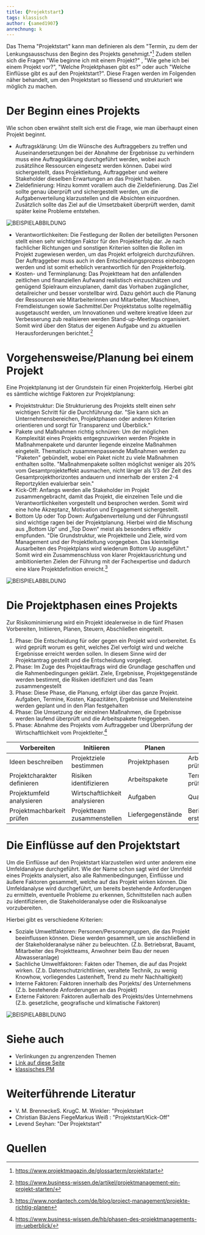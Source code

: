 ```yaml
---
title: {Projektstart}
tags: klassisch
author: {samed1907}
anrechnung: k
---
```


Das Thema "Projektstart" kann man definieren als dem "Termin, zu dem der Lenkungsausschuss den Beginn des Projekts genehmigt."[^1] Zudem stellen sich die Fragen "Wie beginne ich mit einem Projekt?" , "Wie gehe ich bei einem Projekt vor?", "Welche Projektphasen gibt es?" oder auch "Welche Einflüsse gibt es auf den Projektstart?". Diese Fragen werden im Folgenden näher behandelt, um den Projektstart so fliessend und strukturiert wie möglich zu machen. 


# Der Beginn eines Projekts

Wie schon oben erwähnt stellt sich erst die Frage, wie man überhaupt einen Projekt beginnt. 
* Auftragsklärung: Um die Wünsche des Auftraggebers zu treffen und Auseinandersetzungen bei der Abnahme der Ergebnisse zu verhindern muss eine Auftragsklärung durchgeführt werden, wobei auch zusätzlihce Ressourcen eingesetz werden können. Dabei wird sichergestellt, dass Projektleitung, Auftraggeber und weitere Stakeholder dieselben Erwartungen an das Projekt haben. 
* Zieldefinierung: Hinzu kommt vorallem auch die Zieldefinierung. Das Ziel sollte genau überprüft und sichergestellt werden, um die Aufgabenverteilung klarzustellen und die Absichten einzuordnen. Zusätzlich sollte das Ziel auf die Umsetzbakeit überprüft werden, damit später keine Probleme entstehen.

![BEISPIELABBILDUNG](https://www.projektmagazin.de/sites/default/files/styles/hero_desktop/public/2020-08/so_formulieren_sie_ein_projektziel_klar_und_ambitioniert_h.jpg?itok=_pWeLCES)

* Verantwortlichkeiten: Die Festlegung der Rollen der beteiligten Personen stellt einen sehr wichtigen Faktor für den Projekterfolg dar. Je nach fachlicher Richtungen und sonstigen Kriterien sollten die Rollen im Projekt zugewiesen werden, um das Projekt erfolgreich durchzuführen. Der Auftraggeber muss auch in den Entscheidungsprozess einbezogen werden und ist somit erheblich verantwortlich für den Projekterfolg.
* Kosten- und Terminplanung: Das Projektteam hat den anfallenden zeitlichen und finanziellen Aufwand realistisch einzuschätzen und genügend Spielraum einzuplanen, damit das Vorhaben zugänglicher, detailreicher und besser vorstellbar wird. Dazu gehört auch die Planung der Ressourcen wie Mitarbeiterinnen und Mitarbeiter, Maschinen, Fremdleistungen sowie Sachmittel.Der Projektstatus sollte regelmäßig ausgetauscht werden, um Innovationen und weitere kreative Ideen zur Verbesserung zub realisieren werden Stand-up-Meetings organisiert. Somit wird über den Status der eigenen Aufgabe und zu aktuellen Herausforderungen berichtet.[^2]

# Vorgehensweise/Planung bei einem Projekt

Eine Projektplanung ist der Grundstein für einen Projekterfolg. Hierbei gibt es sämtliche wichtige Faktoren zur Projektplanung:

* Projektstruktur: Die Strukturierung des Projekts stellt einen sehr wichtigen Schritt für die Durchführung dar. "Sie kann sich an Unternehmensbereichen, Projektphasen oder anderen Kriterien orientieren und sorgt für Transparenz und Überblick."
* Pakete und Maßnahmen richtig schnüren: Um der möglichen Komplexität eines Projekts entgegnzuwirken werden Projekte in Maßnahmenpakete und darunter liegende einzelne Maßnahmen eingeteilt. Thematisch zusammenpassende Maßnahmen werden zu "Paketen" gebündelt, wobei ein Paket nicht zu viele Maßnahmen enthalten sollte. "Maßnahmenpakete sollten möglichst weniger als 20% vom Gesamtprojekteffekt ausmachen, nicht länger als 1/3 der Zeit des Gesamtprojekthorizontes andauern und
innerhalb der ersten 2-4 Reportzyklen evaluierbar sein."
* Kick-Off: Anfangs werden alle Stakeholder im Projekt zusammengebracht, damit das Projekt, die einzelnen Teile und die Verantwortlichkeiten vorgestellt und besprochen werden. Somit wird eine hohe Akzeptanz, Motivation und Engagement sichergestellt.
* Bottom Up oder Top Down: Aufgabenverteilung und der Führungsstil sind wichtige ragen bei der Projektplanung. Hierbei wird die Mischung aus „Bottom Up“ und „Top Down“ meist als besonders effektiv empfunden. "Die Grundstruktur, wie Projektteile und Ziele, wird vom Management und der Projektleitung vorgegeben. Das kleinteilige Ausarbeiten des Projektplans wird wiederum Bottom Up ausgeführt." Somit wird ein Zusammenschluss von klarer Projektausrichtung und ambitionierten Zielen der Führung mit der Fachexpertise und dadurch eine klare Projektdefinition erreicht.[^3]

![BEISPIELABBILDUNG](https://www.nordantech.com/media/pages/blog/project-management/projekte-richtig-planen/688a97a7a9-1590574009/glenn-carstens-peters-rlw-uc03gwc-unsplash-1500x.jpg)

# Die Projektphasen eines Projekts

Zur Risikominimierung wird ein Projekt idealerweise in die fünf Phasen Vorbereiten, Initiieren, Planen, Steuern, Abschließen eingeteilt.

1. Phase: Die Entscheidung für oder gegen ein Projekt wird vorbereitet. Es wird geprüft worum es geht, welches Ziel verfolgt wird und welche Ergebnisse erreicht werden sollen. In diesem Sinne wird der Projektantrag gestellt und die Entscheidung vorgelegt.
2. Phase: Im Zuge des Projektauftrags wird die Grundlage geschaffen und die Rahmenbedingungen geklärt. Ziele, Ergebnisse, Projektgegenstände werden bestimmt, die Risiken idetifiziert und das Team zusammengestellt
3. Phase: Diese Phase, die Planung, erfolgt über das ganze Projekt. Aufgaben, Termine, Kosten, Kapazitäten, Ergebnisse und Meilensteine werden geplant und in den Plan festgehalten
4. Phase: Die Umsetzung der einzelnen Maßnahmen, die Ergebnisse werden laufend überprüft und die Arbeitspakete freigegeben.
5. Phase: Abnahme des Projekts vom Auftraggeber und Überprüfung der Wirtschaftlichkeit vom Projektleiter.[^4]

|  Vorbereiten                 | Initiieren                     | Planen            | Steuern                   | Abschließen        |
| ---------------------------- | ------------------------------ | ----------------- | ------------------------- | ------------------ |
| Ideen beschreiben            | Projektziele bestimmen         | Projektphasen     | Arbeitsfortschritt prüfen | Projektabnahme     |
| Projektcharakter definieren  | Risiken identifizieren         | Arbeitspakete     | Termine/Kosten prüfen     | Abschlussmeeting   |
| Projektumfeld analysieren    | Wirtschaftlichkeit analysieren | Aufgaben          | Qualität prüfen           | Rollout            |
| Projektmachbarkeit prüfen    | Projektteam zusammenstellen    | Liefergegenstände | Berichte erstellen        | Abweichungsanalyse |     

# Die Einflüsse auf den Projektstart

Um die Einflüsse auf den Projektstart klarzustellen wird unter anderem eine Umfeldanalyse durchgeführt. Wie der Name schon sagt wird der Umnfeld eines Projekts analysiert, also alle Rahmenbedingungen, Einflüsse und äußere Faktoren gesammelt, welche auf das Projekt wirken können. Die Umfeldanalyse wird durchgeführt, um bereits bestehende Anforderungen zu ermitteln, eventuelle Probleme zu erkennen, Schnittstellen nach außen zu identifizieren, die Stakeholderanalyse oder die Risikoanalyse vorzubereiten.

Hierbei gibt es verschiedene Kriterien:

* Soziale Umweltfaktoren: Personen/Personengruppen, die das Projekt beeinflussen können. Diese werden gesammelt, um sie anschließend in der Stakeholderanalyse näher zu beleuchten. (Z.b. Betriebsrat, Bauamt, Mitarbeiter des Projektteams, Anwohner beim Bau der neuen Abwasseranlage)
* Sachliche Umweltfaktoren: Fakten oder Themen, die auf das Projekt wirken. (Z.b. Datenschutzrichtlinien, veraltete Technik, zu wenig Knowhow, vorliegendes Lastenheft, Trend zu mehr Nachhaltigkeit)
* Interne Faktoren: Faktoren innerhalb des Porjekts/ des Unternehmens (Z.b. bestehende Anforderungen an das Projekt)
* Externe Faktoren: Faktoren außerhalb des Projekts/des Unternehmens (Z.b. gesetzliche, geografische und klimatische Faktoren)

![BEISPIELABBILDUNG](https://projekte-leicht-gemacht.de/wp-content/uploads/2015/05/umfeldanalyse.jpg)

# Siehe auch

* Verlinkungen zu angrenzenden Themen
* [Link auf diese Seite]({Projekt}.md)
* [klassisches PM](url)

# Weiterführende Literatur

* V. M. BrenneckeS. KrugC. M. Winkler: "Projektstart
* Christian BärJens FiegeMarkus Weiß : "Projektstart/Kick-Off"
* Levend Seyhan: "Der Projektstart"

# Quellen

[^1]: https://www.projektmagazin.de/glossarterm/projektstart
[^2]: https://www.business-wissen.de/artikel/projektmanagement-ein-projekt-starten/
[^3]: https://www.nordantech.com/de/blog/project-management/projekte-richtig-planen
[^4]: https://www.business-wissen.de/hb/phasen-des-projektmanagements-im-ueberblick/

